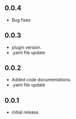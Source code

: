 ## 0.0.4

* Bug fixes

## 0.0.3

* plugin version.
* .yaml file update

## 0.0.2

* Added code documentations.
* .yaml file update

## 0.0.1

* initial release.
